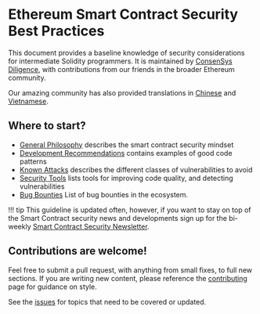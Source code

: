 # Ethereum Smart Contract Security Best Practices

This document provides a baseline knowledge of security considerations for intermediate Solidity
programmers. It is maintained by [ConsenSys Diligence](https://consensys.net/diligence/), with
contributions from our friends in the broader Ethereum community.

Our amazing community has also provided translations in
[Chinese](https://github.com/ConsenSys/smart-contract-best-practices/blob/master/README-zh.md) and
[Vietnamese](https://github.com/ConsenSys/smart-contract-best-practices/blob/master/README-vi.md).

## Where to start?

- [General Philosophy](./general-philosophy/index.md) describes the smart contract security mindset
- [Development Recommendations](./development-recommendations/index.md) contains examples of good code patterns
- [Known Attacks](./attacks/index.md) describes the different classes of vulnerabilities to avoid
- [Security Tools](./security-tools/index.md) lists tools for improving code quality, and detecting
  vulnerabilities
- [Bug Bounties](./bug-bounty-programs.md) List of bug bounties in the ecosystem.

!!! tip
    This guideline is updated often, however, if you want to stay on top of the Smart Contract
    security news and developments sign up for the bi-weekly
    [Smart Contract Security Newsletter](https://diligence.consensys.net/newsletter/).

## Contributions are welcome!

Feel free to submit a pull request, with anything from small fixes, to full new sections. If you
are writing new content, please reference the [contributing](./about/contributing.md) page for
guidance on style.

See the [issues](https://github.com/ConsenSys/smart-contract-best-practices/issues) for topics that
need to be covered or updated.
